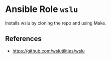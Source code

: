 # Ansible Role `wslu`

Installs wslu by cloning the repo and using Make.

## References

- <https://github.com/wslutilities/wslu>
